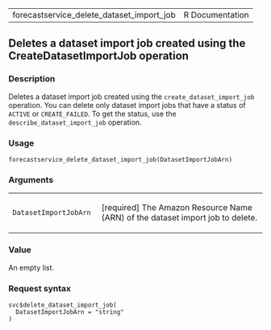 <table style="width: 100%;">
<tbody>
<tr class="odd">
<td>forecastservice_delete_dataset_import_job</td>
<td style="text-align: right;">R Documentation</td>
</tr>
</tbody>
</table>

## Deletes a dataset import job created using the CreateDatasetImportJob operation

### Description

Deletes a dataset import job created using the
`create_dataset_import_job` operation. You can delete only dataset
import jobs that have a status of `ACTIVE` or `CREATE_FAILED`. To get
the status, use the `describe_dataset_import_job` operation.

### Usage

    forecastservice_delete_dataset_import_job(DatasetImportJobArn)

### Arguments

<table>
<colgroup>
<col style="width: 35%" />
<col style="width: 65%" />
</colgroup>
<tbody>
<tr class="odd">
<td><code
id="forecastservice_delete_dataset_import_job_:_DatasetImportJobArn">DatasetImportJobArn</code></td>
<td><p>[required] The Amazon Resource Name (ARN) of the dataset import
job to delete.</p></td>
</tr>
</tbody>
</table>

### Value

An empty list.

### Request syntax

    svc$delete_dataset_import_job(
      DatasetImportJobArn = "string"
    )
